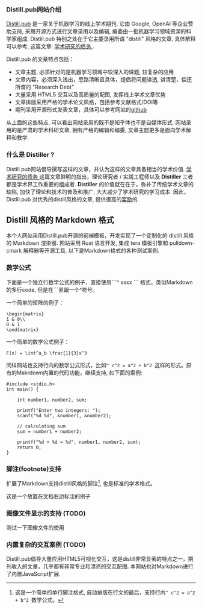 <!--
code: distill-introduce
title: 什么是distill风格的在线学术文章
desc: 本文简单介绍了 distill.pub 网站, distill 风格文章以及 为何要倡导做一名Distiller. 
template: blog
target: artical
date: 2019-10-10
-->

### Distill.pub网站介绍

[Distill.pub](https://distill.pub/) 是一家关于机器学习的线上学术期刊, 它由 Google, OpenAI 等企业赞助支持, 
采用开源方式进行文章录用以及编辑, 编委由一批机器学习领域资深的科学家组成. 
Distill.pub 特别之处在于它主要录用所谓 "distill" 风格的文章, 具体解释可以参考, 这篇文章: [学术研究的债务 ](https://distill.pub/2017/research-debt/). 

Distill.pub 的文章特点包括：

* 文章主题, 必须针对的是机器学习领域中较深入的课题, 较复杂的应用
* 文章内容，必须深入浅出，思路清晰且具体，提倡将问题讲透, 讲清楚，偿还所谓的 "Research Debt" 
* 大量采用 HTML5 交互以及高质量的配图, 发挥线上学术文章优势
* 文章排版采用严格的学术论文风格，包括参考文献格式/DOI等
* 期刊采用开源形式发表文章，具体可以参考网站的[github](https://github.com/distillpub)

从上面的这些特点, 可以看出网站录用的既不是知乎体也不是自媒体形式. 网站录用的是严肃的学术科研文章, 拥有严格的编辑和编委, 
文章主题更多是面向学术解释和教学. 

### 什么是 Distiller ?

Distill.pub网站倡导撰写这样的文章，并认为这样的文章具备相当的学术价值. 
[ 学术研究的债务 ](https://distill.pub/2017/research-debt/) 这篇文章鲜明的指出，理论研究者 / 实践工程师以及 **Distiller** 三者都是学术界工作重要的组成者. 
**Distiller** 的价值就在在于，弥补了传统学术文章的缺陷, 加快了理论和技术的普及和推广, 大大减少了学术研究的学习成本. 
因此，Distill.pub 对优秀的distill风格的文章, 提供很高的[奖励](https://distill.pub/prize/ )的. 

## Distill 风格的 Markdown 格式

本个人网站采用Distill.pub开源的前端模板，开发实现了一个定制化的 distill 风格的 Markdown 渲染器. 
网站采用 Rust 语言开发, 集成 tera 模板引擎和 pulldown-cmark 解释器等开源工具. 以下是Markdown格式的各种测试案例. 

### 数学公式

下面是一个独立行数学公式的例子，直接使用\`\`\`^ xxxx \`\`\` 格式，类似Markdown的多行code, 但是在\`\`\`紧跟一个^符号。

一个简单的矩阵的例子：

```^
\begin{matrix}
1 & 0\\
0 & 1
\end{matrix}
```

一个简单的数学公式例子：

```^
F(x) = \int^a_b \frac{1}{3}x^3
```

同样网站也支持行内的数学公式形式，比如`^ c^2 = a^2 + b^2 `这样的形式。原有的Makrdown内置的代码功能，继续支持, 如下面的案例:

```clike
#include <stdio.h>
int main() {    

    int number1, number2, sum;
    
    printf("Enter two integers: ");
    scanf("%d %d", &number1, &number2);

    // calculating sum
    sum = number1 + number2;      
    
    printf("%d + %d = %d", number1, number2, sum);
    return 0;
}
```

### 脚注(footnote)支持

[^note1]: 这是一个简单的单行脚注格式, 自动排版在行文的最后，支持行内`^ c^2 = a^2 + b^2 `数学公式。

扩展了Markdown支持distill风格的脚注[^note1], 也是标准的学术格式。

<aside> 这是一个放置在文档右边标注的例子 </aside>

### 图像文件显示的支持 (TODO)

测试一下图像文件的使用


### 内置复杂的交互案例 (TODO)

Distill.pub倡导大量应用HTML5可视化交互，这是distill非常显著的特点之一，期刊收入的文章，几乎都有非常专业和漂亮的交互配图. 
本网站也对Markdown进行了内置JavaScript扩展. 

